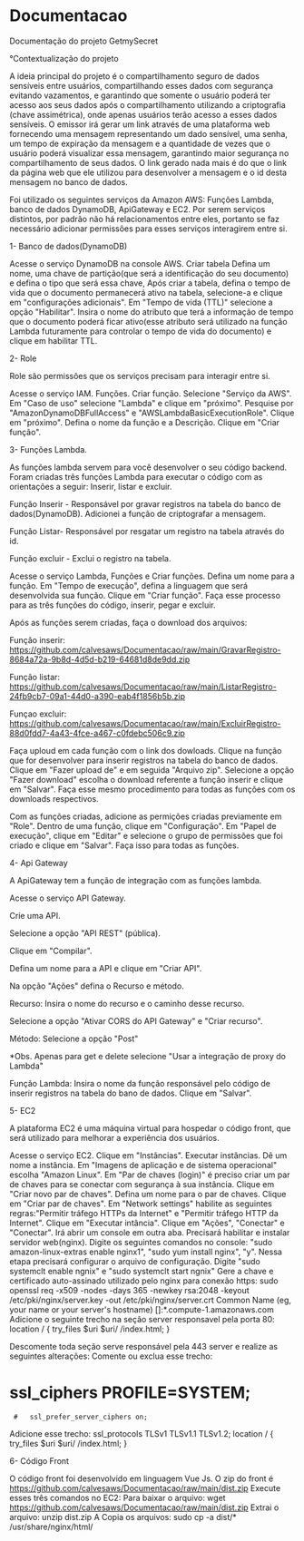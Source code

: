 # Documentacao
Documentação do projeto GetmySecret

°Contextualização do projeto

A ideia principal do projeto é o compartilhamento seguro de dados sensíveis entre usuários, compartilhando esses dados com segurança evitando vazamentos, e
garantindo que somente o usuário poderá ter acesso aos seus dados após o compartilhamento utilizando a criptografia (chave assimétrica), onde apenas usuários
terão acesso a esses dados sensíveis.
O emissor irá gerar um link através de uma plataforma web fornecendo uma mensagem representando um dado sensível, uma senha, um tempo de expiração da
mensagem e
a quantidade de vezes que o usuário poderá visualizar essa mensagem, garantindo maior segurança no compartilhamento de seus dados. O link gerado nada mais é do
que
o link da página web que ele utilizou para desenvolver a mensagem e o id desta mensagem no banco de dados.

Foi utilizado os seguintes serviços da Amazon AWS: Funções Lambda, banco de dados DynamoDB, ApiGateway e EC2. Por serem serviços distintos, por padrão não há
relacionamentos entre eles, portanto se faz necessário adicionar permissões para esses serviços interagirem entre si.

1- Banco de dados(DynamoDB)

Acesse o serviço DynamoDB na console AWS.
Criar tabela
Defina um nome, uma chave de partição(que será a identificação do seu documento) e defina o tipo que será essa chave,
Após criar a tabela, defina o tempo de vida que o documento permanecerá ativo na tabela, selecione-a e clique em "configurações adicionais". Em "Tempo de
vida (TTL)" selecione a opção "Habilitar". Insira o nome do atributo que terá a informação de tempo que o documento poderá ficar ativo(esse atributo será
utilizado na função Lambda futuramente para controlar o tempo de vida do documento) e clique em habilitar TTL.

2- Role

Role são permissões que os serviços precisam para interagir entre si. 

Acesse o serviço IAM.
Funções.
Criar função.
Selecione "Serviço da AWS".
Em "Caso de uso" selecione "Lambda" e clique em "próximo".
Pesquise por "AmazonDynamoDBFullAccess" e "AWSLambdaBasicExecutionRole". Clique em "próximo".
Defina o nome da função e a Descrição.
Clique em "Criar função".


3- Funções Lambda.

As funções lambda servem para você desenvolver o seu código backend.
Foram criadas três funções Lambda para executar o código com as orientações a seguir:
Inserir, listar e excluir.

Função Inserir - Responsável por gravar registros na tabela do banco de dados(DynamoDB).
Adicionei a função de criptografar a mensagem.

Função Listar- Responsável por resgatar um registro na tabela através do id.

Função excluir - Exclui o registro na tabela.


Acesse o serviço Lambda, Funções e Criar funções.
Defina um nome para a função.
Em "Tempo de execução", defina a linguagem que será desenvolvida sua função.
Clique em "Criar função".
Faça esse processo para as três funções do código, inserir, pegar e excluir.

Após as funções serem criadas, faça o download dos arquivos:

Função inserir:
https://github.com/calvesaws/Documentacao/raw/main/GravarRegistro-8684a72a-9b8d-4d5d-b219-64681d8de9dd.zip

Função listar:
https://github.com/calvesaws/Documentacao/raw/main/ListarRegistro-24fb9cb7-09a1-44d0-a390-eab4f1856b5b.zip

Funçao excluir:
https://github.com/calvesaws/Documentacao/raw/main/ExcluirRegistro-88d0fdd7-4a43-4fce-a467-c0fdebc506c9.zip

Faça uploud em cada função com o link dos dowloads.
Clique na função que for desenvolver para inserir registros na tabela do banco de dados.
Clique em "Fazer upload de" e em seguida "Arquivo zip".
Selecione a opção "Fazer download" escolha o download referente a função inserir e clique em "Salvar".
Faça esse mesmo procedimento para todas as funções com os downloads respectivos.

Com as funções criadas, adicione as permições criadas previamente em "Role".
Dentro de uma função, clique em "Configuração".
Em "Papel de execução", clique em "Editar" e selecione o grupo de permissões que foi criado e clique em "Salvar".
Faça isso para todas as funções.


4- Api Gateway

A ApiGateway tem a função de integração com as funções lambda.

Acesse o serviço API Gateway.

Crie uma API.

Selecione a opção "API REST" (pública).

Clique em "Compilar".

Defina um nome para a API e clique em "Criar API".

Na opção "Ações" defina o Recurso e método.

Recurso: Insira o nome do recurso e o caminho desse recurso.

Selecione a opção "Ativar CORS do API Gateway" e "Criar recurso".

Método: Selecione a opção "Post"

*Obs. Apenas para get e delete selecione "Usar a integração de proxy do Lambda" 

Função Lambda: Insira o nome da função responsável pelo código de inserir registros na tabela do bano de dados. Clique em "Salvar".


5- EC2

A plataforma EC2 é uma máquina virtual para hospedar o código front, que será utilizado para melhorar a experiência dos usuários.

Acesse o serviço EC2.
Clique em "Instâncias".
Executar instâncias.
Dê um nome a instância.
Em "Imagens de aplicação e de sistema operacional" escolha "Amazon Linux".
Em "Par de chaves (login)" é preciso criar um par de chaves para se conectar com segurança à sua instância. Clique em "Criar novo par de chaves".
Defina um nome para o par de chaves.
Clique em "Criar par de chaves".
Em "Network settings" habilite as seguintes regras:"Permitir tráfego HTTPs da Internet" e "Permitir tráfego HTTP da Internet".
Clique em "Executar intância".
Clique em "Ações", "Conectar" e "Conectar". Irá abrir um console em outra aba.
Precisará habilitar e instalar servidor web(nginx).
Digite os seguintes comandos no console: "sudo amazon-linux-extras enable nginx1", "sudo yum install nginx", "y".
Nessa etapa precisará configurar o arquivo de configuração.
Digite "sudo systemclt enable ngnix" e "sudo systemclt start ngnix"
Gere a chave e certificado auto-assinado utilizado pelo nginx para conexão https:
sudo openssl req -x509 -nodes -days 365 -newkey rsa:2048 -keyout /etc/pki/nginx/server.key -out /etc/pki/nginx/server.crt
Common Name (eg, your name or your server's hostname) []:*.compute-1.amazonaws.com
Adicione o seguinte trecho na seção server responsavel pela porta 80:
location / {
        try_files $uri $uri/ /index.html;
        }
        
Descomente toda seção serve responsável pela 443 server e realize as seguintes alterações:
Comente ou exclua esse trecho:
#   ssl_ciphers PROFILE=SYSTEM;
     #   ssl_prefer_server_ciphers on;

Adicione esse trecho:
ssl_protocols TLSv1 TLSv1.1 TLSv1.2;
        location / {
        try_files $uri $uri/ /index.html;
        }


6- Código Front

O código front foi desenvolvido em linguagem Vue Js.
O zip do front é https://github.com/calvesaws/Documentacao/raw/main/dist.zip
Execute esses três comandos no EC2:
Para baixar o arquivo:
wget https://github.com/calvesaws/Documentacao/raw/main/dist.zip
Extrai o arquivo:
unzip dist.zip
A
Copia os arquivos:
sudo cp -a dist/* /usr/share/nginx/html/























